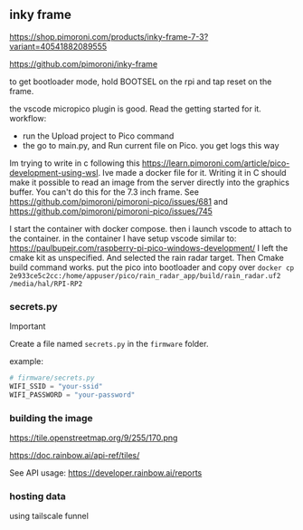 ## inky frame

https://shop.pimoroni.com/products/inky-frame-7-3?variant=40541882089555

https://github.com/pimoroni/inky-frame

to get bootloader mode, hold BOOTSEL on the rpi and tap reset on the frame.

the vscode micropico plugin is good. Read the getting started for it.
workflow:
- run the Upload project to Pico command
- the go to main.py, and Run current file on Pico. you get logs this way

Im trying to write in c following this https://learn.pimoroni.com/article/pico-development-using-wsl.
Ive made a docker file for it.
Writing it in C should make it possible to read an image from the server directly into the graphics buffer.
You can't do this for the 7.3 inch frame.
See https://github.com/pimoroni/pimoroni-pico/issues/681 and https://github.com/pimoroni/pimoroni-pico/issues/745

I start the container with docker compose.
then i launch vscode to attach to the container.
in the container I have setup vscode similar to: https://paulbupejr.com/raspberry-pi-pico-windows-development/
I left the cmake kit as unspecified.
And selected the rain radar target.
Then Cmake build command works.
put the pico into bootloader and copy over `docker cp 2e933ce5c2cc:/home/appuser/pico/rain_radar_app/build/rain_radar.uf2 /media/hal/RPI-RP2`

### secrets.py
> [!IMPORTANT]
> Create a file named `secrets.py` in the `firmware` folder.

example:

```python
# firmware/secrets.py
WIFI_SSID = "your-ssid"
WIFI_PASSWORD = "your-password"
```


### building the image
https://tile.openstreetmap.org/9/255/170.png

https://doc.rainbow.ai/api-ref/tiles/

See API usage:
https://developer.rainbow.ai/reports


### hosting data

using tailscale funnel
